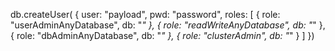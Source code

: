 db.createUser(
{
    user: "payload",
    pwd: "password",
    roles: [
              { role: "userAdminAnyDatabase", db: "*" },
              { role: "readWriteAnyDatabase", db: "*" },
              { role: "dbAdminAnyDatabase", db: "*" },
              { role: "clusterAdmin", db: "*" }
           ]
})